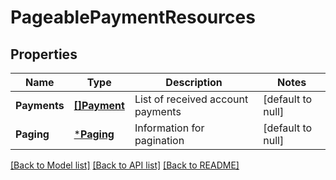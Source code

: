 # PageablePaymentResources

## Properties
Name | Type | Description | Notes
------------ | ------------- | ------------- | -------------
**Payments** | [**[]Payment**](Payment.md) | List of received account payments | [default to null]
**Paging** | [***Paging**](Paging.md) | Information for pagination | [default to null]

[[Back to Model list]](../README.md#documentation-for-models) [[Back to API list]](../README.md#documentation-for-api-endpoints) [[Back to README]](../README.md)



